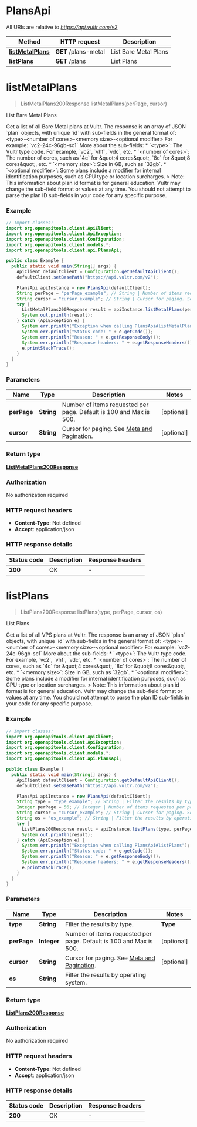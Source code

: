 # PlansApi

All URIs are relative to *https://api.vultr.com/v2*

| Method | HTTP request | Description |
|------------- | ------------- | -------------|
| [**listMetalPlans**](PlansApi.md#listMetalPlans) | **GET** /plans-metal | List Bare Metal Plans |
| [**listPlans**](PlansApi.md#listPlans) | **GET** /plans | List Plans |


<a id="listMetalPlans"></a>
# **listMetalPlans**
> ListMetalPlans200Response listMetalPlans(perPage, cursor)

List Bare Metal Plans

Get a list of all Bare Metal plans at Vultr.  The response is an array of JSON &#x60;plan&#x60; objects, with unique &#x60;id&#x60; with sub-fields in the general format of:    &lt;type&gt;-&lt;number of cores&gt;-&lt;memory size&gt;-&lt;optional modifier&gt;  For example: &#x60;vc2-24c-96gb-sc1&#x60;  More about the sub-fields:  * &#x60;&lt;type&gt;&#x60;: The Vultr type code. For example, &#x60;vc2&#x60;, &#x60;vhf&#x60;, &#x60;vdc&#x60;, etc. * &#x60;&lt;number of cores&gt;&#x60;: The number of cores, such as &#x60;4c&#x60; for \&quot;4 cores\&quot;, &#x60;8c&#x60; for \&quot;8 cores\&quot;, etc. * &#x60;&lt;memory size&gt;&#x60;: Size in GB, such as &#x60;32gb&#x60;. * &#x60;&lt;optional modifier&gt;&#x60;: Some plans include a modifier for internal identification purposes, such as CPU type or location surcharges.  &gt; Note: This information about plan id format is for general education. Vultr may change the sub-field format or values at any time. You should not attempt to parse the plan ID sub-fields in your code for any specific purpose. 

### Example
```java
// Import classes:
import org.openapitools.client.ApiClient;
import org.openapitools.client.ApiException;
import org.openapitools.client.Configuration;
import org.openapitools.client.models.*;
import org.openapitools.client.api.PlansApi;

public class Example {
  public static void main(String[] args) {
    ApiClient defaultClient = Configuration.getDefaultApiClient();
    defaultClient.setBasePath("https://api.vultr.com/v2");

    PlansApi apiInstance = new PlansApi(defaultClient);
    String perPage = "perPage_example"; // String | Number of items requested per page. Default is 100 and Max is 500.
    String cursor = "cursor_example"; // String | Cursor for paging. See [Meta and Pagination](#section/Introduction/Meta-and-Pagination).
    try {
      ListMetalPlans200Response result = apiInstance.listMetalPlans(perPage, cursor);
      System.out.println(result);
    } catch (ApiException e) {
      System.err.println("Exception when calling PlansApi#listMetalPlans");
      System.err.println("Status code: " + e.getCode());
      System.err.println("Reason: " + e.getResponseBody());
      System.err.println("Response headers: " + e.getResponseHeaders());
      e.printStackTrace();
    }
  }
}
```

### Parameters

| Name | Type | Description  | Notes |
|------------- | ------------- | ------------- | -------------|
| **perPage** | **String**| Number of items requested per page. Default is 100 and Max is 500. | [optional] |
| **cursor** | **String**| Cursor for paging. See [Meta and Pagination](#section/Introduction/Meta-and-Pagination). | [optional] |

### Return type

[**ListMetalPlans200Response**](ListMetalPlans200Response.md)

### Authorization

No authorization required

### HTTP request headers

 - **Content-Type**: Not defined
 - **Accept**: application/json

### HTTP response details
| Status code | Description | Response headers |
|-------------|-------------|------------------|
| **200** | OK |  -  |

<a id="listPlans"></a>
# **listPlans**
> ListPlans200Response listPlans(type, perPage, cursor, os)

List Plans

Get a list of all VPS plans at Vultr.  The response is an array of JSON &#x60;plan&#x60; objects, with unique &#x60;id&#x60; with sub-fields in the general format of:    &lt;type&gt;-&lt;number of cores&gt;-&lt;memory size&gt;-&lt;optional modifier&gt;  For example: &#x60;vc2-24c-96gb-sc1&#x60;  More about the sub-fields:  * &#x60;&lt;type&gt;&#x60;: The Vultr type code. For example, &#x60;vc2&#x60;, &#x60;vhf&#x60;, &#x60;vdc&#x60;, etc. * &#x60;&lt;number of cores&gt;&#x60;: The number of cores, such as &#x60;4c&#x60; for \&quot;4 cores\&quot;, &#x60;8c&#x60; for \&quot;8 cores\&quot;, etc. * &#x60;&lt;memory size&gt;&#x60;: Size in GB, such as &#x60;32gb&#x60;. * &#x60;&lt;optional modifier&gt;&#x60;: Some plans include a modifier for internal identification purposes, such as CPU type or location surcharges.  &gt; Note: This information about plan id format is for general education. Vultr may change the sub-field format or values at any time. You should not attempt to parse the plan ID sub-fields in your code for any specific purpose. 

### Example
```java
// Import classes:
import org.openapitools.client.ApiClient;
import org.openapitools.client.ApiException;
import org.openapitools.client.Configuration;
import org.openapitools.client.models.*;
import org.openapitools.client.api.PlansApi;

public class Example {
  public static void main(String[] args) {
    ApiClient defaultClient = Configuration.getDefaultApiClient();
    defaultClient.setBasePath("https://api.vultr.com/v2");

    PlansApi apiInstance = new PlansApi(defaultClient);
    String type = "type_example"; // String | Filter the results by type.  | **Type** | **Description** | |----------|-----------------| | all | All available types | | vc2 | Cloud Compute | | vdc | Dedicated Cloud | | vhf | High Frequency Compute | | vhp | High Performance | | voc | All Optimized Cloud types | | voc-g | General Purpose Optimized Cloud | | voc-c | CPU Optimized Cloud | | voc-m | Memory Optimized Cloud | | voc-s | Storage Optimized Cloud | | vcg | Cloud GPU |
    Integer perPage = 56; // Integer | Number of items requested per page. Default is 100 and Max is 500.
    String cursor = "cursor_example"; // String | Cursor for paging. See [Meta and Pagination](#section/Introduction/Meta-and-Pagination).
    String os = "os_example"; // String | Filter the results by operating system.  |   | Type | Description | | - | ------ | ------------- | |   | windows | All available plans that support windows |
    try {
      ListPlans200Response result = apiInstance.listPlans(type, perPage, cursor, os);
      System.out.println(result);
    } catch (ApiException e) {
      System.err.println("Exception when calling PlansApi#listPlans");
      System.err.println("Status code: " + e.getCode());
      System.err.println("Reason: " + e.getResponseBody());
      System.err.println("Response headers: " + e.getResponseHeaders());
      e.printStackTrace();
    }
  }
}
```

### Parameters

| Name | Type | Description  | Notes |
|------------- | ------------- | ------------- | -------------|
| **type** | **String**| Filter the results by type.  | **Type** | **Description** | |----------|-----------------| | all | All available types | | vc2 | Cloud Compute | | vdc | Dedicated Cloud | | vhf | High Frequency Compute | | vhp | High Performance | | voc | All Optimized Cloud types | | voc-g | General Purpose Optimized Cloud | | voc-c | CPU Optimized Cloud | | voc-m | Memory Optimized Cloud | | voc-s | Storage Optimized Cloud | | vcg | Cloud GPU | | [optional] |
| **perPage** | **Integer**| Number of items requested per page. Default is 100 and Max is 500. | [optional] |
| **cursor** | **String**| Cursor for paging. See [Meta and Pagination](#section/Introduction/Meta-and-Pagination). | [optional] |
| **os** | **String**| Filter the results by operating system.  |   | Type | Description | | - | ------ | ------------- | |   | windows | All available plans that support windows | | [optional] |

### Return type

[**ListPlans200Response**](ListPlans200Response.md)

### Authorization

No authorization required

### HTTP request headers

 - **Content-Type**: Not defined
 - **Accept**: application/json

### HTTP response details
| Status code | Description | Response headers |
|-------------|-------------|------------------|
| **200** | OK |  -  |

